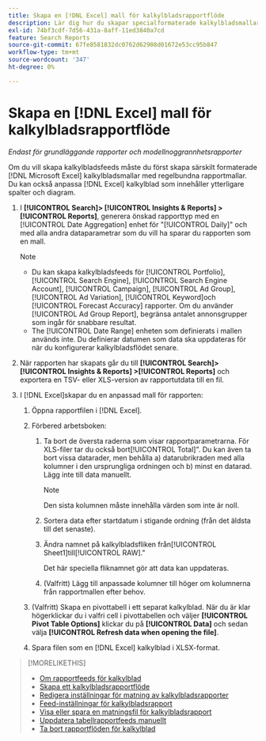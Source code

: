 ```yaml
---
title: Skapa en [!DNL Excel] mall för kalkylbladsrapportflöde
description: Lär dig hur du skapar specialformaterade kalkylbladsmallar.
exl-id: 74bf3cdf-7d56-431a-8aff-11ed3840a7cd
feature: Search Reports
source-git-commit: 67fe8581832dc0762d62908d01672e53cc95b847
workflow-type: tm+mt
source-wordcount: '347'
ht-degree: 0%

---
```


# Skapa en [!DNL Excel] mall för kalkylbladsrapportflöde

*Endast för grundläggande rapporter och modellnoggrannhetsrapporter*

Om du vill skapa kalkylbladsfeeds måste du först skapa särskilt formaterade [!DNL Microsoft Excel] kalkylbladsmallar med regelbundna rapportmallar. Du kan också anpassa [!DNL Excel] kalkylblad som innehåller ytterligare spalter och diagram.

1. I **[!UICONTROL Search]> [!UICONTROL Insights & Reports] >[!UICONTROL Reports]**, generera önskad rapporttyp med en [!UICONTROL Date Aggregation] enhet för &quot;[!UICONTROL Daily]&quot; och med alla andra dataparametrar som du vill ha sparar du rapporten som en mall.

   >[!NOTE]
   >
   > * Du kan skapa kalkylbladsfeeds för [!UICONTROL Portfolio], [!UICONTROL Search Engine], [!UICONTROL Search Engine Account], [!UICONTROL Campaign], [!UICONTROL Ad Group], [!UICONTROL Ad Variation], [!UICONTROL Keyword]och [!UICONTROL Forecast Accuracy] rapporter. Om du använder [!UICONTROL Ad Group Report], begränsa antalet annonsgrupper som ingår för snabbare resultat.
   > * The [!UICONTROL Date Range] enheten som definierats i mallen används inte. Du definierar datumen som data ska uppdateras för när du konfigurerar kalkylbladsflödet senare.

1. När rapporten har skapats går du till **[!UICONTROL Search]> [!UICONTROL Insights & Reports] >[!UICONTROL Reports]** och exportera en TSV- eller XLS-version av rapportutdata till en fil.

1. I [!DNL Excel]skapar du en anpassad mall för rapporten:

   1. Öppna rapportfilen i [!DNL Excel].

   1. Förbered arbetsboken:

      1. Ta bort de översta raderna som visar rapportparametrarna. För XLS-filer tar du också bort[!UICONTROL Total]&quot;. Du kan även ta bort vissa datarader, men behålla a) datarubrikraden med alla kolumner i den ursprungliga ordningen och b) minst en datarad. Lägg inte till data manuellt.

         >[!NOTE]
         >
         > Den sista kolumnen måste innehålla värden som inte är noll.

      2. Sortera data efter startdatum i stigande ordning (från det äldsta till det senaste).

      3. Ändra namnet på kalkylbladsfliken från[!UICONTROL Sheet1]till[!UICONTROL RAW].&quot;

         Det här speciella fliknamnet gör att data kan uppdateras.

      4. (Valfritt) Lägg till anpassade kolumner till höger om kolumnerna från rapportmallen efter behov.

   1. (Valfritt) Skapa en pivottabell i ett separat kalkylblad. När du är klar högerklickar du i valfri cell i pivottabellen och väljer **[!UICONTROL Pivot Table Options]** klickar du på **[!UICONTROL Data]** och sedan välja **[!UICONTROL Refresh data when opening the file]**.

   1. Spara filen som en [!DNL Excel] kalkylblad i XLSX-format.

>[!MORELIKETHIS]
>
>* [Om rapportfeeds för kalkylblad](spreadsheet-feed-about.md)
>* [Skapa ett kalkylbladsrapportflöde](spreadsheet-feed-create.md)
>* [Redigera inställningar för matning av kalkylbladsrapporter](spreadsheet-feed-edit.md)
>* [Feed-inställningar för kalkylbladsrapport](spreadsheet-feed-settings.md)
>* [Visa eller spara en matningsfil för kalkylbladsrapport](spreadsheet-feed-view-or-save.md)
>* [Uppdatera tabellrapportfeeds manuellt](spreadsheet-feed-refresh.md)
>* [Ta bort rapportflöden för kalkylblad](spreadsheet-feed-delete.md)
